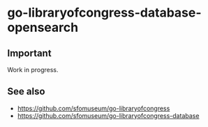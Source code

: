 # go-libraryofcongress-database-opensearch

## Important

Work in progress.

## See also

* https://github.com/sfomuseum/go-libraryofcongress
* https://github.com/sfomuseum/go-libraryofcongress-database